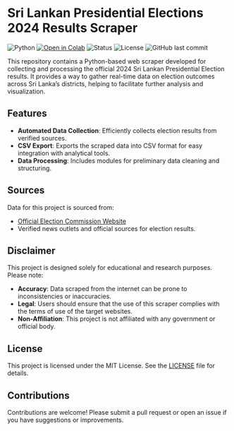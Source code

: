 # Sri Lankan Presidential Elections 2024 Results Scraper

![Python](https://img.shields.io/badge/Python-3.x-blue)
[![Open in Colab](https://colab.research.google.com/assets/colab-badge.svg)](https://colab.research.google.com/github/ratheesk/srilankan-presidential-elections-2024-results-scraper/blob/main/scraper.ipynb)
![Status](https://img.shields.io/badge/Status-Active-brightgreen)
![License](https://img.shields.io/github/license/ratheesk/srilankan-presidential-elections-2024-results-scraper)
![GitHub last commit](https://img.shields.io/github/last-commit/ratheesk/srilankan-presidential-elections-2024-results-scraper)

This repository contains a Python-based web scraper developed for collecting and processing the official 2024 Sri Lankan Presidential Election results. It provides a way to gather real-time data on election outcomes across Sri Lanka’s districts, helping to facilitate further analysis and visualization.

## Features

- **Automated Data Collection**: Efficiently collects election results from verified sources.
- **CSV Export**: Exports the scraped data into CSV format for easy integration with analytical tools.
- **Data Processing**: Includes modules for preliminary data cleaning and structuring.

## Sources

Data for this project is sourced from:

- [Official Election Commission Website](https://elections.gov.lk)
- Verified news outlets and official sources for election results.

## Disclaimer

This project is designed solely for educational and research purposes. Please note:

- **Accuracy**: Data scraped from the internet can be prone to inconsistencies or inaccuracies.
- **Legal**: Users should ensure that the use of this scraper complies with the terms of use of the target websites.
- **Non-Affiliation**: This project is not affiliated with any government or official body.

## License

This project is licensed under the MIT License. See the [LICENSE](LICENSE) file for details.

## Contributions

Contributions are welcome! Please submit a pull request or open an issue if you have suggestions or improvements.
